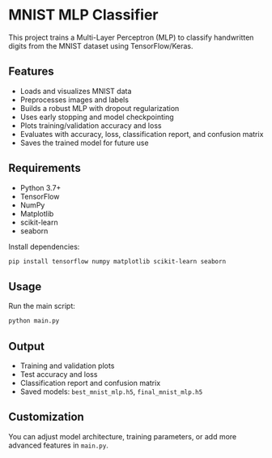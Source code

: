 # MNIST MLP Classifier

This project trains a Multi-Layer Perceptron (MLP) to classify handwritten digits from the MNIST dataset using TensorFlow/Keras.

## Features
- Loads and visualizes MNIST data
- Preprocesses images and labels
- Builds a robust MLP with dropout regularization
- Uses early stopping and model checkpointing
- Plots training/validation accuracy and loss
- Evaluates with accuracy, loss, classification report, and confusion matrix
- Saves the trained model for future use

## Requirements
- Python 3.7+
- TensorFlow
- NumPy
- Matplotlib
- scikit-learn
- seaborn

Install dependencies:
```bash
pip install tensorflow numpy matplotlib scikit-learn seaborn
```

## Usage
Run the main script:
```bash
python main.py
```

## Output
- Training and validation plots
- Test accuracy and loss
- Classification report and confusion matrix
- Saved models: `best_mnist_mlp.h5`, `final_mnist_mlp.h5`

## Customization
You can adjust model architecture, training parameters, or add more advanced features in `main.py`.

